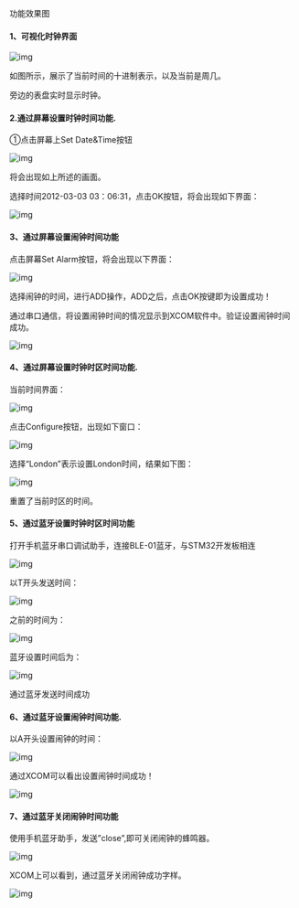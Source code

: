 功能效果图

#### 1、可视化时钟界面

![img](file:///C:/Users/18994/AppData/Local/Temp/msohtmlclip1/01/clip_image002.jpg)

如图所示，展示了当前时间的十进制表示，以及当前是周几。

旁边的表盘实时显示时钟。

#### 2.**通过屏幕设置时钟时间功能.**

①点击屏幕上Set Date&Time按钮

![img](file:///C:/Users/18994/AppData/Local/Temp/msohtmlclip1/01/clip_image002.jpg)

将会出现如上所述的画面。

选择时间2012-03-03 03：06:31，点击OK按钮，将会出现如下界面：

![img](file:///C:/Users/18994/AppData/Local/Temp/msohtmlclip1/01/clip_image004.jpg)

#### 3、通过屏幕设置闹钟时间功能

点击屏幕Set Alarm按钮，将会出现以下界面：

![img](file:///C:/Users/18994/AppData/Local/Temp/msohtmlclip1/01/clip_image002.jpg)

选择闹钟的时间，进行ADD操作，ADD之后，点击OK按键即为设置成功！

通过串口通信，将设置闹钟时间的情况显示到XCOM软件中。验证设置闹钟时间成功。

![img](file:///C:/Users/18994/AppData/Local/Temp/msohtmlclip1/01/clip_image004.jpg)

#### 4、通过屏幕设置时钟时区时间功能.

当前时间界面：

![img](file:///C:/Users/18994/AppData/Local/Temp/msohtmlclip1/01/clip_image006.jpg)

点击Configure按钮，出现如下窗口：

![img](file:///C:/Users/18994/AppData/Local/Temp/msohtmlclip1/01/clip_image008.jpg)

选择“London”表示设置London时间，结果如下图：



![img](file:///C:/Users/18994/AppData/Local/Temp/msohtmlclip1/01/clip_image010.jpg)

重置了当前时区的时间。

#### 5、通过蓝牙设置时钟时区时间功能

打开手机蓝牙串口调试助手，连接BLE-01蓝牙，与STM32开发板相连

![img](file:///C:/Users/18994/AppData/Local/Temp/msohtmlclip1/01/clip_image012.jpg)

以T开头发送时间：

![img](file:///C:/Users/18994/AppData/Local/Temp/msohtmlclip1/01/clip_image014.jpg)

之前的时间为：

![img](file:///C:/Users/18994/AppData/Local/Temp/msohtmlclip1/01/clip_image016.jpg)

蓝牙设置时间后为：

![img](file:///C:/Users/18994/AppData/Local/Temp/msohtmlclip1/01/clip_image018.jpg)

通过蓝牙发送时间成功

#### 6、通过蓝牙设置闹钟时间功能.

以A开头设置闹钟的时间：

![img](file:///C:/Users/18994/AppData/Local/Temp/msohtmlclip1/01/clip_image020.jpg)

通过XCOM可以看出设置闹钟时间成功！

![img](file:///C:/Users/18994/AppData/Local/Temp/msohtmlclip1/01/clip_image022.jpg)

#### 7、通过蓝牙关闭闹钟时间功能

使用手机蓝牙助手，发送”close”,即可关闭闹钟的蜂鸣器。

![img](file:///C:/Users/18994/AppData/Local/Temp/msohtmlclip1/01/clip_image024.jpg)



XCOM上可以看到，通过蓝牙关闭闹钟成功字样。

![img](file:///C:/Users/18994/AppData/Local/Temp/msohtmlclip1/01/clip_image026.jpg)